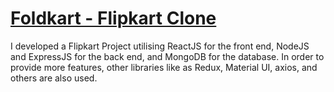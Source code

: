 # [Foldkart - Flipkart Clone](https://foldkart.herokuapp.com)

I developed a Flipkart Project utilising ReactJS for the front end, NodeJS and ExpressJS for the back end, and MongoDB for the database. In order to provide more features, other libraries like as Redux, Material UI, axios, and others are also used.
